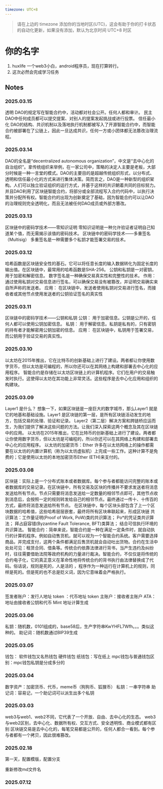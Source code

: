 ```yaml
---
timezone: UTC+8
---
```


> 请在上边的 timezone 添加你的当地时区(UTC)，这会有助于你的打卡状态的自动化更新，如果没有添加，默认为北京时间 UTC+8 时区


# 你的名字

1. huxlife 一个web3小白，android程序员，现在打算转行。
2. 这次必然会完成学习任务


## Notes

<!-- Content_START -->
### 2025.03.15
透明 DAO的规定写在智能合约中，活动都对社会公开。任何人都和审计。
民主 DAO中任何成员都可以提交提案、对别人的提案发起挑战或进行投票。
信任最小化 DAO的结构、共识机制以及落地执行机制都被写入了开源智能合约中，而智能合约被部署在了公链上，因此一旦达成共识，任何一方或小团体都无法篡改治理流程。
### 2025.03.14
DAO的全名是“decentralized autonomous organization”，中文是“去中心化的自治组织”。拿传统组织来举例，在一家公司中，策略的决定人主要是老板，大部分时候是一种一言堂的模式。DAO的主要目的是超越传统组织形式，以分布式、透明和信任最小化的方式来进行集体决策。简而言之，DAO是一种新型的组织架构。人们可以独立验证组织的运行方式，并基于这样的共识朝着共同的目标努力。并且DAO利用了区块链智能合约，将部分或全部流程写入合约代码中，以执行决策并分配所有权。智能合约的出现为创新奠定了基础，因为智能合约可以让DAO的治理规则完全透明化，而且无法被任何DAO成员或外部方篡改。
### 2025.03.13
区块链中的密码学技术——零知识证明
零知识证明是一种允许验证者证明自己知道某个值，而无需揭示该值的密码技术。
区块链中的密码学技术——多重签名（Multisig）
多重签名是一种需要多个私钥才能签署交易的技术。
### 2025.03.12
哈希函数是区块链安全性的基石。它可以将任意长度的输入数据转化为固定长度的输出值。在区块链中，最常用的哈希函数是SHA-256。
公钥和私钥是一对密钥，用于加密和解密信息。
数字签名是一种确保交易真实性和完整性的技术。
作用： 通过使用私钥对交易信息进行签名，可以确保交易没有被篡改，并证明交易确实来自所声称的发送者。
应用： 在区块链中，发送者使用私钥对交易进行签名，而接收者或其他节点使用发送者的公钥验证签名的真实性
### 2025.03.11
区块链中的密码学技术——公钥和私钥
公钥： 用于加密信息。公钥是公开的，任何人都可以使用公钥加密信息。
私钥： 用于解密信息。私钥是私有的，只有密钥的持有者才能解密用公钥加密的信息。
应用： 在区块链中，私钥用于签署交易，而公钥用于验证交易的真实性。
### 2025.03.10
以太坊在2015年推出，它在比特币的创新基础上进行了建设。两者都让你使用数字货币，但以太坊是可编程的，所以你还可以在其网络上构建和部署去中心化的应用程序。
智能合约是存储在以太坊区块链上的计算机程序。它们在用户的交易触发时执行。这使得以太坊在其功能上非常灵活。这些程序是去中心化应用和组织的构建块。
### 2025.03.09
Layer1 是什么？
想象一下，如果区块链是一座巨大的数字城市，那么Layer1 就是它的地基和基础设施。Layer1 是区块链的第一层，是所有区块链活动发生的地方，包括交易的处理、验证和记录。
Layer2（第二层）解决方案和跨链桥应运而生，为我们提供了解决这些问题的方法。让我们深入探索这两个概念及其在区块链中的应用。
以太坊在2015年推出，它在比特币的创新基础上进行了建设。两者都让你使用数字货币，但以太坊是可编程的，所以你还可以在其网络上构建和部署去中心化的应用程序。
以太坊的加密货币：Ether
许多在以太坊网络上的操作都需要在以太坊的内置计算机（称为以太坊虚拟机）上完成一些工作。这种计算不是免费的；它是使用以太坊的本地加密货币Ether (ETH)来支付的。
### 2025.03.08
区块链：实际上是一个分布式账本或者数据库。每个参与者都能访问完整的账本或者数据库的交易记录。在区块链中，所有交易及区块的传播并不要求发送者将消息发送给所有节点。节点只需要将消息发送给一定数量的相邻节点即可，其他节点收到消息后，会按照一定的规则转发给自己的相邻节点。最终通过一传十、十传百的方式，最终将消息发送给所有节点。
在区块链中，每个区块头部包含了上一个区块数据的哈希值，这些哈希层层嵌套，最终将所有区块串联起来，形成区块链
共识算法：工作量证明(Proof of Work, PoW)类的共识算法； Po*的凭证类共识算法； 拜占庭容错(Byzantine Fault Tolerance, BFT)类算法； 结合可信执行环境的共识算法。
智能合约：简单来说，智能合约是一种在满足一定条件时，就自动执行的计算机程序。例如自动售货机，就可以视为一个智能合约系统。客户需要选择商品，并完成支付，这两个条件都满足后售货机就会自动吐出货物。合约在生活中处处可见：租赁合同、借条等。传统合约依靠法律进行背书，当产生违约及纠纷时，往往需要借助法院等政府机构的力量进行裁决。智能合约，不仅仅是将传统的合约电子化，它的真正意义在革命性地将传统合约的背书执行由法律替换成了代码。俗话说，规则是死的，人是活的 ，程序作为一种运行在计算机上的规则，同样是死的。但是死的也不总是贬义词，因为它意味着会严格执行。
### 2025.03.07
签发者账户：发行人地址
token ：代币地址
token 主账户：接收者主账户
ATA：地址由接收者公钥和代币 Mint 地址计算生成
### 2025.03.06
私钥：随机数，0101组成的，base58后，生产字符串KwYHFL7Wfh。。。类似这种的。
助记词：随机数通过BIP39生成
### 2025.03.05
钱包：
  软件钱包又名热钱包
  硬件钱包
  纸钱包：写在纸上
mpc钱包与普通钱包区别：mpc钱包私钥是分成多分的
### 2025.03.04
数字资产：加密货币、代币，meme币（狗狗币、狐狸币）
私钥：一串字符串
助记词：容易记，一个助记词可以派生出多个私钥
### 2025.03.03
web3与web1、web2不同，它代表了一个开放、自由、去中心化的生态。
web3与web2区别，去中心化、数据所有权、交互方式、安全透明性、商业模式都有区别
区块链交易是去中心化的，每笔交易都是公开的，任何人都合一看到。每个参与者都有一个拷贝，因此很难篡改。

### 2025.02.18

第一天，配置模版，配置分支

重新修改md文件名

### 2025.07.12

<!-- Content_END -->
